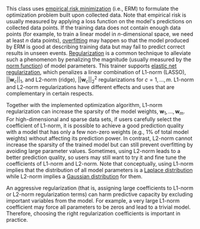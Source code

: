 This class uses [empirical risk minimization](https://en.wikipedia.org/wiki/Empirical_risk_minimization) (i.e., ERM)
to formulate the optimization problem built upon collected data.
Note that empirical risk is usually measured by applying a loss function on the model's predictions on collected data points.
If the training data does not contain enough data points
(for example, to train a linear model in $n$-dimensional space, we need at least $n$ data points),
[overfitting](https://en.wikipedia.org/wiki/Overfitting) may happen so that
the model produced by ERM is good at describing training data but may fail to predict correct results in unseen events.
[Regularization](https://en.wikipedia.org/wiki/Regularization_(mathematics)) is a common technique to alleviate
such a phenomenon by penalizing the magnitude (usually measured by the
[norm function](https://en.wikipedia.org/wiki/Norm_(mathematics))) of model parameters.
This trainer supports [elastic net regularization](https://en.wikipedia.org/wiki/Elastic_net_regularization),
which penalizes a linear combination of L1-norm (LASSO), $|| \textbf{w}_c ||_1$, and L2-norm (ridge), $|| \textbf{w}_c ||_2^2$ regularizations for $c=1,\dots,m$.
L1-norm and L2-norm regularizations have different effects and uses that are complementary in certain respects.

Together with the implemented optimization algorithm, L1-norm regularization can increase the sparsity of the model weights, $\textbf{w}_1,\dots,\textbf{w}_m$.
For high-dimensional and sparse data sets, if users carefully select the coefficient of L1-norm,
it is possible to achieve a good prediction quality with a model that has only a few non-zero weights
(e.g., 1% of total model weights) without affecting its prediction power.
In contrast, L2-norm cannot increase the sparsity of the trained model but can still prevent overfitting by avoiding large parameter values.
Sometimes, using L2-norm leads to a better prediction quality, so users may still want to try it and fine tune the coefficients of L1-norm and L2-norm.
Note that conceptually, using L1-norm implies that the distribution of all model parameters is a
[Laplace distribution](https://en.wikipedia.org/wiki/Laplace_distribution) while
L2-norm implies a [Gaussian distribution](https://en.wikipedia.org/wiki/Normal_distribution) for them.

An aggressive regularization (that is, assigning large coefficients to L1-norm or L2-norm regularization terms)
can harm predictive capacity by excluding important variables from the model.
For example, a very large L1-norm coefficient may force all parameters to be zeros and lead to a trivial model.
Therefore, choosing the right regularization coefficients is important in practice.
